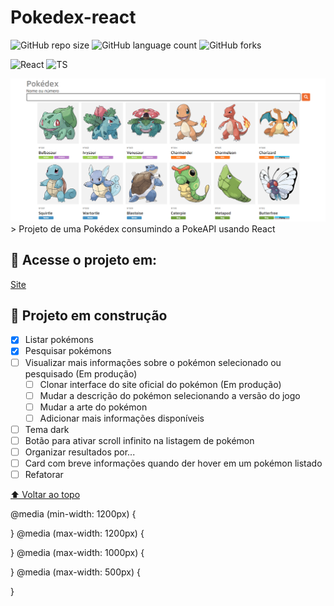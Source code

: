 # Pokedex-react

![GitHub repo size](https://img.shields.io/github/repo-size/thalesms2/pokedex-react?style=for-the-badge)
![GitHub language count](https://img.shields.io/github/languages/count/thalesms2/pokedex-react?style=for-the-badge)
![GitHub forks](https://img.shields.io/github/forks/thalesms2/pokedex-react?style=for-the-badge)

![React](https://img.shields.io/badge/-React-blue?style=for-the-badge)
![TS](https://img.shields.io/badge/-TS-blue?style=for-the-badge)


<img src="src/assets/readme-img.png" alt="exemplo imagem">
> Projeto de uma Pokédex consumindo a PokeAPI usando React


## 🚀 Acesse o projeto em:
[Site](https://pokedex-react-sigma.vercel.app/)
## 🚧 Projeto em construção
- [x] Listar pokémons
- [x] Pesquisar pokémons
- [ ] Visualizar mais informações sobre o pokémon selecionado ou pesquisado (Em produção)
    - [ ] Clonar interface do site oficial do pokémon (Em produção)
    - [ ] Mudar a descrição do pokémon selecionando a versão do jogo
    - [ ] Mudar a arte do pokémon
    - [ ] Adicionar mais informações disponíveis
- [ ] Tema dark
- [ ] Botão para ativar scroll infinito na listagem de pokémon
- [ ] Organizar resultados por...
- [ ] Card com breve informações quando der hover em um pokémon listado
- [ ] Refatorar

[⬆ Voltar ao topo](#Pokedex-react)<br>

@media (min-width: 1200px) {
    
}
@media (max-width: 1200px) {
    
}
@media (max-width: 1000px) {
    
}
@media (max-width: 500px) {
    
}